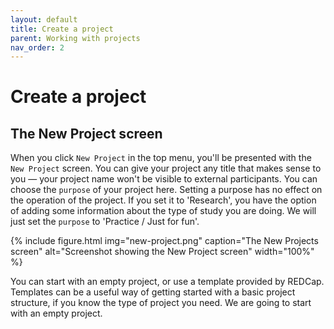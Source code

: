 ```yaml
---
layout: default
title: Create a project
parent: Working with projects
nav_order: 2
---
```


# Create a project

## The New Project screen

When you click `New Project` in the top menu, you'll be presented with the` New Project` screen. You can give your project any title that makes sense to you — your project name won't be visible to external participants. You can choose the `purpose` of your project here. Setting a purpose has no effect on the operation of the project. If you set it to 'Research', you have the option of adding some information about the type of study you are doing. We will just set the `purpose` to 'Practice / Just for fun'.

{% include figure.html img="new-project.png" caption="The New Projects screen" alt="Screenshot showing the New Project screen" width="100%" %}

You can start with an empty project, or use a template provided by REDCap. Templates can be a useful way of getting started with a basic project structure, if you know the type of project you need. We are going to start with an empty project.
